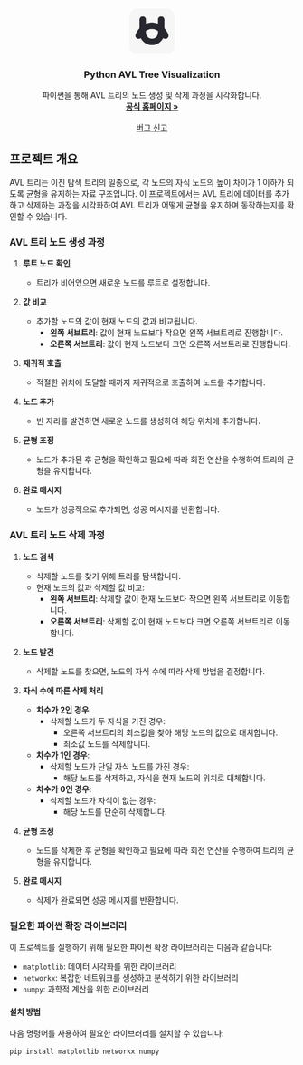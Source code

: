 <a id="readme-top"></a>

<!-- PROJECT LOGO -->
<br />
<div align="center">
  <a href="https://github.com/5rang9tan/Python-AVL-Tree-Visualization">
    <img src="cubes/logo.svg" alt="Logo" width="80" height="80">
  </a>

  <h3 align="center">Python AVL Tree Visualization</h3>

  <p align="center">
    파이썬을 통해 AVL 트리의 노드 생성 및 삭제 과정을 시각화합니다.
    <br />
    <a href="https://cubes.kr"><strong>공식 홈페이지 »</strong></a>
    <br />
    <br />
    <a href="mailto:taeyang@cubes.kr">버그 신고</a>
  </p>
</div>

<!-- ABOUT THE PROJECT -->
## 프로젝트 개요

AVL 트리는 이진 탐색 트리의 일종으로, 각 노드의 자식 노드의 높이 차이가 1 이하가 되도록 균형을 유지하는 자료 구조입니다. 이 프로젝트에서는 AVL 트리에 데이터를 추가하고 삭제하는 과정을 시각화하여 AVL 트리가 어떻게 균형을 유지하며 동작하는지를 확인할 수 있습니다.

### AVL 트리 노드 생성 과정

1. **루트 노드 확인**
   - 트리가 비어있으면 새로운 노드를 루트로 설정합니다.

2. **값 비교**
   - 추가할 노드의 값이 현재 노드의 값과 비교됩니다.
     - **왼쪽 서브트리**: 값이 현재 노드보다 작으면 왼쪽 서브트리로 진행합니다.
     - **오른쪽 서브트리**: 값이 현재 노드보다 크면 오른쪽 서브트리로 진행합니다.

3. **재귀적 호출**
   - 적절한 위치에 도달할 때까지 재귀적으로 호출하여 노드를 추가합니다.

4. **노드 추가**
   - 빈 자리를 발견하면 새로운 노드를 생성하여 해당 위치에 추가합니다.

5. **균형 조정**
   - 노드가 추가된 후 균형을 확인하고 필요에 따라 회전 연산을 수행하여 트리의 균형을 유지합니다.

6. **완료 메시지**
   - 노드가 성공적으로 추가되면, 성공 메시지를 반환합니다.
  
### AVL 트리 노드 삭제 과정

1. **노드 검색**
   - 삭제할 노드를 찾기 위해 트리를 탐색합니다.
   - 현재 노드의 값과 삭제할 값 비교:
     - **왼쪽 서브트리**: 삭제할 값이 현재 노드보다 작으면 왼쪽 서브트리로 이동합니다.
     - **오른쪽 서브트리**: 삭제할 값이 현재 노드보다 크면 오른쪽 서브트리로 이동합니다.

2. **노드 발견**
   - 삭제할 노드를 찾으면, 노드의 자식 수에 따라 삭제 방법을 결정합니다.

3. **자식 수에 따른 삭제 처리**
   - **차수가 2인 경우**:
     - 삭제할 노드가 두 자식을 가진 경우:
       - 오른쪽 서브트리의 최소값을 찾아 해당 노드의 값으로 대치합니다.
       - 최소값 노드를 삭제합니다.
   - **차수가 1인 경우**:
     - 삭제할 노드가 단일 자식 노드를 가진 경우:
       - 해당 노드를 삭제하고, 자식을 현재 노드의 위치로 대체합니다.
   - **차수가 0인 경우**:
     - 삭제할 노드가 자식이 없는 경우:
       - 해당 노드를 단순히 삭제합니다.

4. **균형 조정**
   - 노드를 삭제한 후 균형을 확인하고 필요에 따라 회전 연산을 수행하여 트리의 균형을 유지합니다.

5. **완료 메시지**
   - 삭제가 완료되면 성공 메시지를 반환합니다.

### 필요한 파이썬 확장 라이브러리

이 프로젝트를 실행하기 위해 필요한 파이썬 확장 라이브러리는 다음과 같습니다:

- `matplotlib`: 데이터 시각화를 위한 라이브러리
- `networkx`: 복잡한 네트워크를 생성하고 분석하기 위한 라이브러리
- `numpy`: 과학적 계산을 위한 라이브러리

#### 설치 방법

다음 명령어를 사용하여 필요한 라이브러리를 설치할 수 있습니다:

```bash
pip install matplotlib networkx numpy
